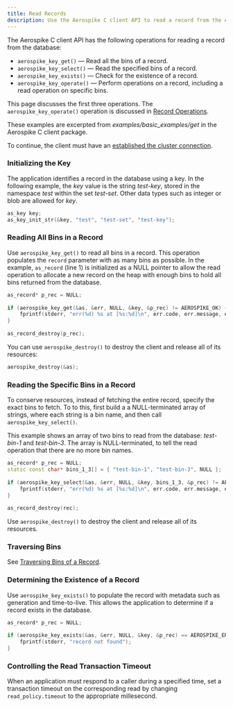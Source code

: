 ```yaml
---
title: Read Records
description: Use the Aerospike C client API to read a record from the Aerospike database.
---
```


The Aerospike C client API has the following operations for reading a record from the database:

- `aerospike_key_get()` &mdash; Read all the bins of a record.
- `aerospike_key_select()` &mdash; Read the specified bins of a record.
- `aerospike_key_exists()` &mdash; Check for the existence of a record.
- `aerospike_key_operate()` &mdash; Perform operations on a record, including a read operation on specific bins.

This page discusses the first three operations. The `aerospike_key_operate()` operation is discussed in [Record Operations](multiops.html).

These examples are excerpted from _examples/basic\_examples/get_ in the Aerospike C client package.

To continue, the client must have an [established the cluster connection](/docs/client/c/usage/connect).

### Initializing the Key

The application identifies a record in the database using a key. In the following example, the _key_ value is the string _test-key_, stored in the namespace _test_ within the set _test-set_. Other data types such as integer or blob are allowed for _key_. 

```cpp
as_key key;
as_key_init_str(&key, "test", "test-set", "test-key");
```

### Reading All Bins in a Record

Use `aerospike_key_get()` to read all bins in a record. This operation populates the `record` parameter with as many bins as possible. In the example, `as_record` (line 1) is initialized as a NULL pointer to allow the read operation to allocate a new record on the heap with enough bins to hold all bins returned from the database.

```cpp
as_record* p_rec = NULL;
  
if (aerospike_key_get(&as, &err, NULL, &key, &p_rec) != AEROSPIKE_OK) {
    fprintf(stderr, "err(%d) %s at [%s:%d]\n", err.code, err.message, err.file, err.line);
}
 
as_record_destroy(p_rec);
```

You can use `aerospike_destroy()` to destroy the client and release all of its resources:

```cpp
aerospike_destroy(&as);
```


### Reading the Specific Bins in a Record

To conserve resources, instead of fetching the entire record, specify the exact bins to fetch. To to this, first build a a NULL-terminated array of strings, where each string is a bin name, and then call `aerospike_key_select()`.

This example shows an array of two bins to read from the database: _test-bin-1_ and _test-bin-3_. The array is NULL-terminated, to tell the read operation that there are no more bin names. 

```cpp
as_record* p_rec = NULL;
static const char* bins_1_3[] = { "test-bin-1", "test-bin-3", NULL };
  
if (aerospike_key_select(&as, &err, NULL, &key, bins_1_3, &p_rec) != AEROSPIKE_OK) {
    fprintf(stderr, "err(%d) %s at [%s:%d]\n", err.code, err.message, err.file, err.line);
}
 
as_record_destroy(rec);
```

Use `aerospike_destroy()` to destroy the client and release all of its resources.

### Traversing Bins

See [Traversing Bins of a Record](/docs/client/c/best_practices/records.html#TraverseBin).

### Determining the Existence of a Record

Use `aerospike_key_exists()` to populate the record with metadata such as generation and time-to-live. This allows the application to determine if a record exists in the database. 

```cpp
as_record* p_rec = NULL;
 
if (aerospike_key_exists(&as, &err, NULL, &key, &p_rec) == AEROSPIKE_ERR_RECORD_NOT_FOUND) {
    fprintf(stderr, "record not found");
} 

```

### Controlling the Read Transaction Timeout
 
When an application must respond to a caller during a specified time, set a transaction timeout on the corresponding read by changing `read_policy.timeout` to the appropriate millesecond.


